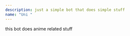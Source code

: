 ```yaml
---
description: just a simple bot that does simple stuff
name: "Uni "
---
```


this bot does anime related stuff
